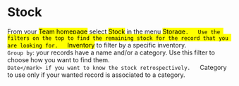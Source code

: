 # Stock

From your <mark>Team homepage</mark> select <mark>Stock</mark> in the menu <mark>Storage`.  
Use the filters on the top to find the remaining stock for the record that you are looking for.  
`Inventory</mark> to filter by a specific inventory.  
`Group by`: your records have a name and/or a category. Use this filter to choose how you want to find them.  
`Date</mark> if you want to know the stock retrospectively.  
`Category</mark> to use only if your wanted record is associated to a category.  
